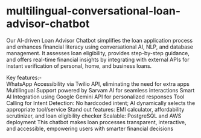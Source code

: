 # multilingual-conversational-loan-advisor-chatbot
Our AI-driven Loan Advisor Chatbot simplifies the loan application process and enhances financial literacy using conversational AI, NLP, and database management. It assesses loan eligibility, provides step-by-step guidance, and offers real-time financial insights by integrating with external APIs for instant verification of personal, home, and business loans.


Key features:-     
WhatsApp Accessibility via Twilio API, eliminating the need for extra apps
Multilingual Support powered by Sarvam AI for seamless interactions
Smart AI Integration using Google Gemini API for personalized responses
Tool Calling for Intent Detection: No hardcoded intent; AI dynamically selects the appropriate tool/service
Stand out features: EMI calculator, affordability scrutinizer, and loan eligibility checker
Scalable: PostgreSQL and AWS deployment
This chatbot makes loan processes transparent, interactive, and accessible, empowering users with smarter financial decisions


